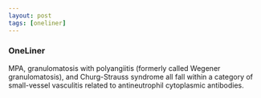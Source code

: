 ```yaml
---
layout: post
tags: [oneliner]
---
```



### OneLiner

MPA, granulomatosis with polyangiitis (formerly called Wegener granulomatosis), and Churg-Strauss syndrome all fall within a category of small-vessel vasculitis related to antineutrophil cytoplasmic antibodies.
